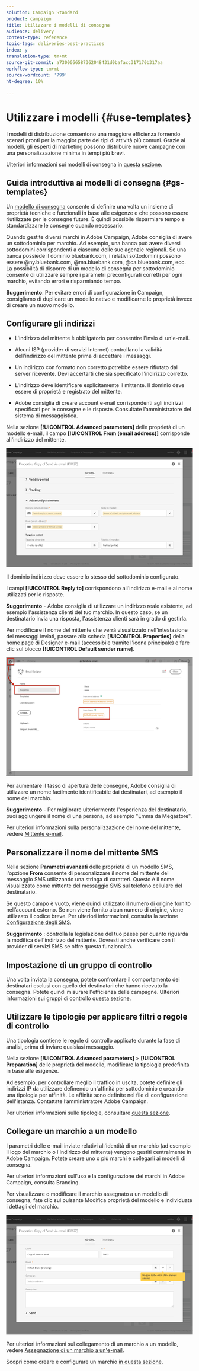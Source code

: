 ```yaml
---
solution: Campaign Standard
product: campaign
title: Utilizzare i modelli di consegna
audience: delivery
content-type: reference
topic-tags: deliveries-best-practices
index: y
translation-type: tm+mt
source-git-commit: a7300666587362048431d0bafacc317170b317aa
workflow-type: tm+mt
source-wordcount: '799'
ht-degree: 10%

---
```



# Utilizzare i modelli {#use-templates}

I modelli di distribuzione consentono una maggiore efficienza fornendo scenari pronti per la maggior parte dei tipi di attività più comuni. Grazie ai modelli, gli esperti di marketing possono distribuire nuove campagne con una personalizzazione minima in tempi più brevi.

Ulteriori informazioni sui modelli di consegna in [questa sezione](../../start/using/marketing-activity-templates.md).

## Guida introduttiva ai modelli di consegna {#gs-templates}

Un [modello di consegna](../../start/using/marketing-activity-templates.md#creating-a-new-template) consente di definire una volta un insieme di proprietà tecniche e funzionali in base alle esigenze e che possono essere riutilizzate per le consegne future. È quindi possibile risparmiare tempo e standardizzare le consegne quando necessario.

Quando gestite diversi marchi in  Adobe Campaign,  Adobe consiglia di avere un sottodominio per marchio. Ad esempio, una banca può avere diversi sottodomini corrispondenti a ciascuna delle sue agenzie regionali. Se una banca possiede il dominio bluebank.com, i relativi sottodomini possono essere @ny.bluebank.com, @ma.bluebank.com, @ca.bluebank.com, ecc. La possibilità di disporre di un modello di consegna per sottodominio consente di utilizzare sempre i parametri preconfigurati corretti per ogni marchio, evitando errori e risparmiando tempo.

**Suggerimento**: Per evitare errori di configurazione in Campaign, consigliamo di duplicare un modello nativo e modificarne le proprietà invece di creare un nuovo modello.

## Configurare gli indirizzi

* L&#39;indirizzo del mittente è obbligatorio per consentire l&#39;invio di un&#39;e-mail.

* Alcuni ISP (provider di servizi Internet) controllano la validità dell&#39;indirizzo del mittente prima di accettare i messaggi.

* Un indirizzo con formato non corretto potrebbe essere rifiutato dal server ricevente. Devi accertarti che sia specificato l&#39;indirizzo corretto.

* L&#39;indirizzo deve identificare esplicitamente il mittente. Il dominio deve essere di proprietà e registrato del mittente.

*  Adobe consiglia di creare account e-mail corrispondenti agli indirizzi specificati per le consegne e le risposte. Consultate l’amministratore del sistema di messaggistica.

Nella sezione **[!UICONTROL Advanced parameters]** delle proprietà di un modello e-mail, il campo **[!UICONTROL From (email address)]** corrisponde all&#39;indirizzo del mittente.

![](assets/template-parameters.png)

Il dominio indirizzo deve essere lo stesso del sottodominio configurato.

I campi **[!UICONTROL Reply to]** corrispondono all&#39;indirizzo e-mail e al nome utilizzati per le risposte.

**Suggerimento**  -  Adobe consiglia di utilizzare un indirizzo reale esistente, ad esempio l&#39;assistenza clienti del tuo marchio. In questo caso, se un destinatario invia una risposta, l&#39;assistenza clienti sarà in grado di gestirla.

Per modificare il nome del mittente che verrà visualizzato nell&#39;intestazione dei messaggi inviati, passare alla scheda **[!UICONTROL Properties]** della home page di Designer e-mail (accessibile tramite l&#39;icona principale) e fare clic sul blocco **[!UICONTROL Default sender name]**.

![](assets/template-content.png)

Per aumentare il tasso di apertura delle consegne,  Adobe consiglia di utilizzare un nome facilmente identificabile dai destinatari, ad esempio il nome del marchio.

**Suggerimento**  - Per migliorare ulteriormente l&#39;esperienza del destinatario, puoi aggiungere il nome di una persona, ad esempio &quot;Emma da Megastore&quot;.

Per ulteriori informazioni sulla personalizzazione del nome del mittente, vedere [Mittente e-mail](../../designing/using/subject-line.md#email-sender).

## Personalizzare il nome del mittente SMS

Nella sezione **Parametri avanzati** delle proprietà di un modello SMS, l&#39;opzione **From** consente di personalizzare il nome del mittente del messaggio SMS utilizzando una stringa di caratteri. Questo è il nome visualizzato come mittente del messaggio SMS sul telefono cellulare del destinatario.

Se questo campo è vuoto, viene quindi utilizzato il numero di origine fornito nell’account esterno. Se non viene fornito alcun numero di origine, viene utilizzato il codice breve. Per ulteriori informazioni, consulta la sezione [Configurazione degli SMS](../../administration/using/configuring-sms-channel.md).

**Suggerimento** : controlla la legislazione del tuo paese per quanto riguarda la modifica dell&#39;indirizzo del mittente. Dovresti anche verificare con il provider di servizi SMS se offre questa funzionalità.

## Impostazione di un gruppo di controllo

Una volta inviata la consegna, potete confrontare il comportamento dei destinatari esclusi con quello dei destinatari che hanno ricevuto la consegna. Potete quindi misurare l&#39;efficienza delle campagne. Ulteriori informazioni sui gruppi di controllo [questa sezione](../../sending/using/control-group.md).

## Utilizzare le tipologie per applicare filtri o regole di controllo

Una tipologia contiene le regole di controllo applicate durante la fase di analisi, prima di inviare qualsiasi messaggio.

Nella sezione **[!UICONTROL Advanced parameters]** > **[!UICONTROL Preparation]** delle proprietà del modello, modificare la tipologia predefinita in base alle esigenze.

Ad esempio, per controllare meglio il traffico in uscita, potete definire gli indirizzi IP da utilizzare definendo un&#39;affinità per sottodominio e creando una tipologia per affinità. Le affinità sono definite nel file di configurazione dell&#39;istanza. Contattate l’amministratore  Adobe Campaign.

Per ulteriori informazioni sulle tipologie, consultare [questa sezione](../../sending/using/managing-typologies.md).

## Collegare un marchio a un modello

I parametri delle e-mail inviate relativi all&#39;identità di un marchio (ad esempio il logo del marchio o l&#39;indirizzo del mittente) vengono gestiti centralmente in  Adobe Campaign. Potete creare uno o più marchi e collegarli ai modelli di consegna.

Per ulteriori informazioni sull’uso e la configurazione dei marchi in  Adobe Campaign, consulta Branding.

Per visualizzare o modificare il marchio assegnato a un modello di consegna, fate clic sul pulsante Modifica proprietà del modello e individuate i dettagli del marchio.

![](assets/template-brand.png)

Per ulteriori informazioni sul collegamento di un marchio a un modello, vedere [Assegnazione di un marchio a un&#39;e-mail](../../administration/using/branding.md#assigning-a-brand-to-an-email).

Scopri come creare e configurare un marchio [in questa sezione](../../administration/using/branding.md#creating-a-brand).
